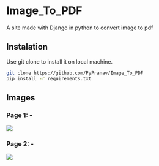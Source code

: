 # Image_To_PDF  
A site made with Django in python to convert image to pdf  
  
## Instalation  
Use git clone to install it on local machine.
```bash
git clone https://github.com/PyPranav/Image_To_PDF
pip install -r requirements.txt
```
  
## Images  
### Page 1: -
![](https://cdn.discordapp.com/attachments/707881046976233504/746663942478233600/unknown.png)
  
### Page 2: -  
![](https://cdn.discordapp.com/attachments/707881046976233504/746664819171655730/unknown.png)

